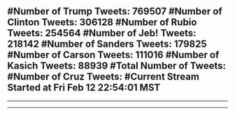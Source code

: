 #Number of Trump Tweets: 769507
#Number of Clinton Tweets: 306128
#Number of Rubio Tweets: 254564
#Number of Jeb! Tweets: 218142
#Number of Sanders Tweets: 179825
#Number of Carson Tweets: 111016
#Number of Kasich Tweets: 88939
#Total Number of Tweets:  
#Number of Cruz Tweets: 
#Current Stream Started at Fri Feb 12 22:54:01 MST
---
---
---
